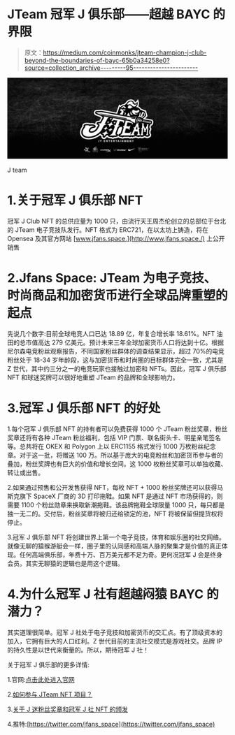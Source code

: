 # JTeam 冠军 J 俱乐部——超越 BAYC 的界限

> 原文：<https://medium.com/coinmonks/jteam-champion-j-club-beyond-the-boundaries-of-bayc-65b0a34258e0?source=collection_archive---------95----------------------->

![](img/48295fb8f8986fad33dbb5f9083aafd0.png)

J team

# 1.关于冠军 J 俱乐部 NFT

冠军 J Club NFT 的总供应量为 1000 只，由流行天王周杰伦创立的总部位于台北的 JTeam 电子竞技队发行。NFT 格式为 ERC721，在以太坊上铸造，将在 Opensea 及其官方网站 [www.jfans.space.](http://www.jfans.space./) 上公开销售

# 2.Jfans Space: JTeam 为电子竞技、时尚商品和加密货币进行全球品牌重塑的起点

先说几个数字:目前全球电竞人口已达 18.89 亿，年复合增长率 18.61%。NFT 油田的总市值高达 279 亿美元。预计未来三年全球加密货币人口将达到十亿。根据尼尔森电竞粉丝观察报告，不同国家粉丝群体的调查结果显示，超过 70%的电竞粉丝处于 18-34 岁年龄段，这与加密货币和时尚圈的目标群体完全一致，尤其是 Z 世代，其中约三分之一的电竞玩家也接触过加密和 NFTs。因此，冠军 J 俱乐部 NFT 和球迷奖牌可以很好地重塑 JTeam 的品牌和全球影响力。

# 3.冠军 J 俱乐部 NFT 的好处

1.每个冠军 J 俱乐部 NFT 的持有者可以免费获得 1000 个 JTeam 粉丝奖章，粉丝奖章还将有各种 JTeam 粉丝福利，包括 VIP 门票、联名街头卡、明星亲笔签名等。总共将在 OKEX 和 Polygon 上以 ERC1155 格式发行 1000 万枚粉丝纪念章。对于这一批，将赠送 100 万。所以基于庞大的电竞粉丝和加密货币参与者的叠加，粉丝奖牌也有巨大的价值和增长空间。这 1000 枚粉丝奖章可以单独收藏、转让或出售。

2.如果通过预售和公开发售获得 NFT，每枚 NFT + 1000 粉丝奖牌还可以获得马斯克旗下 SpaceX 厂商的 3D 打印拖鞋。如果 NFT 是通过 NFT 市场获得的，则需要 1100 个粉丝勋章来换取新潮拖鞋。该品牌拖鞋全球限量 1000 只，每只都是独一无二的。交付后，粉丝奖章将被归还给锁定的池，NFT 将被保留但提货权将停止。

3.冠军 J 俱乐部 NFT 将创建世界上第一个电子竞技，体育和娱乐圈的社交网络。就像无聊的猿猴游艇会一样，圈子里的认同感和高端人脉的聚集才是价值的真正体现。任何高端俱乐部，年费十万、百万美元都不足为奇。更何况冠军 J 会是终身会员。其实无聊猿的逻辑也是用这个逻辑。

# 4.为什么冠军 J 社有超越闷猿 BAYC 的潜力？

其实道理很简单。冠军 J 社处于电子竞技和加密货币的交汇点。有了顶级资本的加入，它拥有巨大的人口红利。Z 世代目前的主流社交模式是游戏社交。品牌 IP 的持久性是以世代来衡量的。所以，期待冠军 J 社！

关于冠军 J 俱乐部的更多详情:

1.官网:[点击此处进入官网](http://https://www.jfans.space/%253Futm_source%253Djianshu%2526utm_medium%253Dsocial_media%2526utm_campaign%253Dcore)

2.[如何参与 JTeam NFT 项目？](https://blog.jfans.space/%E6%80%8E%E9%BA%BD%E5%8F%83%E8%88%87jteam-nft%E9%A0%85%E7%9B%AE-7bca58380e94)

3.[关于 J 迷粉丝奖章和冠军 J 社 NFT 的颁发](https://blog.jfans.space/%E9%97%9C%E6%96%BCj-fans%E7%B2%89%E7%B5%B2%E5%8B%9B%E7%AB%A0%E4%BB%A5%E5%8F%8A%E5%86%A0%E8%BB%8D%E9%99%90%E9%87%8F%E6%8B%96%E9%9E%8Bnft%E7%9A%84%E7%99%BC%E5%94%AE-f5539b216464)

4.推特:[https://twitter.com/jfans_space](https://twitter.com/jfans_space)